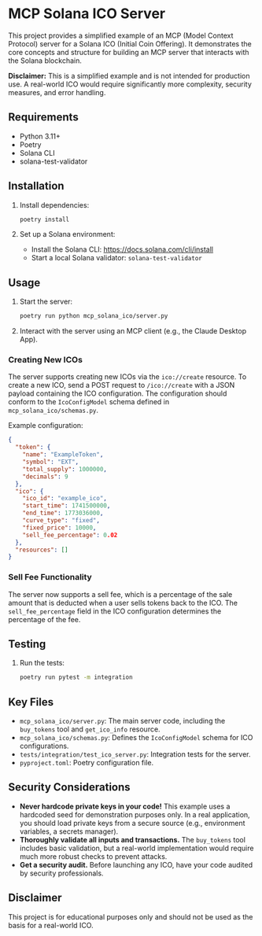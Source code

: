 # MCP Solana ICO Server

This project provides a simplified example of an MCP (Model Context Protocol) server for a Solana ICO (Initial Coin Offering). It demonstrates the core concepts and structure for building an MCP server that interacts with the Solana blockchain.

**Disclaimer:** This is a simplified example and is not intended for production use. A real-world ICO would require significantly more complexity, security measures, and error handling.

## Requirements

*   Python 3.11+
*   Poetry
*   Solana CLI
*   solana-test-validator

## Installation

1.  Install dependencies:

    ```bash
    poetry install
    ```

2.  Set up a Solana environment:

    *   Install the Solana CLI: <https://docs.solana.com/cli/install>
    *   Start a local Solana validator: `solana-test-validator`

## Usage

1.  Start the server:

    ```bash
    poetry run python mcp_solana_ico/server.py
    ```

2.  Interact with the server using an MCP client (e.g., the Claude Desktop App).

### Creating New ICOs

The server supports creating new ICOs via the `ico://create` resource. To create a new ICO, send a POST request to `/ico://create` with a JSON payload containing the ICO configuration. The configuration should conform to the `IcoConfigModel` schema defined in `mcp_solana_ico/schemas.py`.

Example configuration:

```json
{
  "token": {
    "name": "ExampleToken",
    "symbol": "EXT",
    "total_supply": 1000000,
    "decimals": 9
  },
  "ico": {
    "ico_id": "example_ico",
    "start_time": 1741500000,
    "end_time": 1773036000,
    "curve_type": "fixed",
    "fixed_price": 10000,
    "sell_fee_percentage": 0.02
  },
  "resources": []
}
```

### Sell Fee Functionality

The server now supports a sell fee, which is a percentage of the sale amount that is deducted when a user sells tokens back to the ICO. The `sell_fee_percentage` field in the ICO configuration determines the percentage of the fee.

## Testing

1.  Run the tests:

    ```bash
    poetry run pytest -m integration
    ```

## Key Files

*   `mcp_solana_ico/server.py`: The main server code, including the `buy_tokens` tool and `get_ico_info` resource.
*   `mcp_solana_ico/schemas.py`: Defines the `IcoConfigModel` schema for ICO configurations.
*   `tests/integration/test_ico_server.py`: Integration tests for the server.
*   `pyproject.toml`: Poetry configuration file.

## Security Considerations

*   **Never hardcode private keys in your code!** This example uses a hardcoded seed for demonstration purposes only. In a real application, you should load private keys from a secure source (e.g., environment variables, a secrets manager).
*   **Thoroughly validate all inputs and transactions.** The `buy_tokens` tool includes basic validation, but a real-world implementation would require much more robust checks to prevent attacks.
*   **Get a security audit.** Before launching any ICO, have your code audited by security professionals.

## Disclaimer

This project is for educational purposes only and should not be used as the basis for a real-world ICO.
